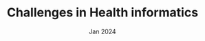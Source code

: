 ---
lang-ref: ch.01-05        
title: Challenges in Health informatics
lecturer: 
authors:       
date: Jan 2024
---    